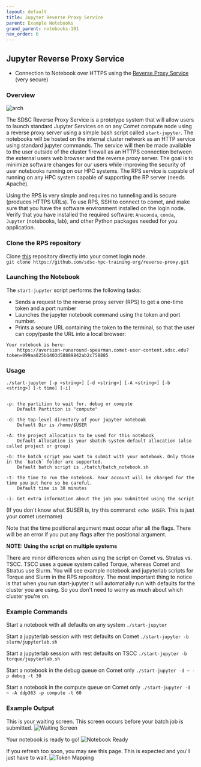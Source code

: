 ```yaml
---
layout: default
title: Jupyter Reverse Proxy Service
parent: Example Notebooks
grand_parent: notebooks-101
nav_order: 6
---
```


## Jupyter Reverse Proxy Service
* Connection to Notebook over HTTPS using the [Reverse Proxy Service](https://github.com/sdsc-hpc-training-org/reverse-proxy)  (very secure)

### Overview

![arch](https://github.com/sdsc-hpc-training-org/notebooks-101/raw/master/Docs/images/Reverse-Proxy-Service-for-Secure-Jupyter-Notebooks-Arch.png?raw=true)

The SDSC Reverse Proxy Service is a prototype system that will allow users to launch standard Jupyter Services on on any Comet compute node using a reverse proxy server using a simple bash script called `start-jupyter`. The notebooks will be hosted on the internal cluster network as an HTTP service using standard jupyter commands. The service will then be made available to the user outside of the cluster firewall as an HTTPS connection between the external users web browser and the reverse proxy server. The goal is to minimize software changes for our users while improving the security of user notebooks running on our HPC systems. The RPS service is capable of running on any HPC system capable of supporting the RP server (needs Apache).

Using the RPS is very simple and requires no tunneling and is secure (produces HTTPS URLs). To use RPS, SSH to connect to comet, and make sure that you have the software environment installed on the login node. Verify that you have installed the required software: `Anaconda`,  `conda`, `Jupyter` (notebooks, lab), and other Python packages needed for you application.

### Clone the RPS repository
Clone [this](https://github.com/sdsc-hpc-training-org/reverse-proxy) repository directly into your comet login node.  
`git clone https://github.com/sdsc-hpc-training-org/reverse-proxy.git`

### Launching the Notebook
The `start-jupyter` script performs the following tasks:
* Sends a request to the reverse proxy server (RPS) to get a one-time token and a port number
* Launches the jupyter notebook command using the token and port number.
* Prints a secure URL containing the token to the terminal, so that the user can copy/paste the URL into a local browser:
```
Your notebook is here:
    https://aversion-runaround-spearman.comet-user-content.sdsc.edu?token=099aa825b1403d58889842ab2c758885
```

### Usage
`./start-jupyter [-p <string>] [-d <string>] [-A <string>] [-b <string>] [-t time] [-i]`

```

-p: the partition to wait for. debug or compute
    Default Partition is "compute"
    
-d: the top-level directory of your jupyter notebook
    Default Dir is /home/$USER

-A: the project allocation to be used for this notebook
    Default Allocation is your sbatch system default allocation (also called project or group)
    
-b: the batch script you want to submit with your notebook. Only those in the `batch` folder are supported.
    Default batch script is ./batch/batch_notebook.sh
    
-t: the time to run the notebook. Your account will be charged for the time you put here so be careful.
    Default time is 30 minutes
    
-i: Get extra information about the job you submitted using the script

```
(If you don't know what $USER is, try this command: `echo $USER`. This is just your comet username)

Note that the time positional argument must occur after all the flags. There will be an error if you put any flags after the positional argument.

**NOTE: Using the script on multiple systems** 

There are minor differences when using the script on Comet vs. Stratus vs. TSCC. TSCC uses a queue system called Torque, whereas Comet and Stratus use Slurm. You will see example notebook and jupyterlab scripts for Torque and Slurm in the RPS repository. The most important thing to notice is that when you run start-jupyter it will automatially run with defaults for the cluster you are using. So you don't need to worry as much about which cluster you're on. 

### Example Commands
Start a notebook with all defaults on any system
`./start-jupyter`

Start a jupyterlab session with rest defaults on Comet
`./start-jupyter -b slurm/jupyterlab.sh`

Start a jupyterlab session with rest defaults on TSCC
`./start-jupyter -b torque/jupyterlab.sh`

Start a notebook in the debug queue on Comet only
`./start-jupyter -d ~ -p debug -t 30`

Start a notebook in the compute queue on Comet only
`./start-jupyter -d ~ -A ddp363 -p compute -t 60`

### Example Output

This is your waiting screen. This screen occurs before your batch job is submitted.
![Waiting Screen](https://github.com/sdsc-hpc-training-org/reverse-proxy/blob/master/.examples_images/ex1.png?raw=true)

Your notebook is ready to go!
![Notebook Ready](https://github.com/sdsc-hpc-training-org/reverse-proxy/blob/master/.examples_images/ex2.png?raw=true)

If you refresh too soon, you may see this page. This is expected and you'll just have to wait.
![Token Mapping](https://github.com/sdsc-hpc-training-org/reverse-proxy/blob/master/.examples_images/ex3.png?raw=true)
